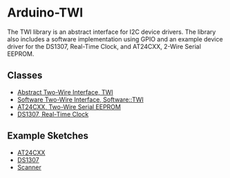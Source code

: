 # Arduino-TWI

The TWI library is an abstract interface for I2C device drivers. The
library also includes a software implementation using GPIO and an
example device driver for the DS1307, Real-Time Clock, and AT24CXX,
2-Wire Serial EEPROM.

## Classes

* [Abstract Two-Wire Interface, TWI](./src/TWI.h)
* [Software Two-Wire Interface, Software::TWI](./src/Software/TWI.h)
* [AT24CXX, Two-Wire Serial EEPROM](./src/AT24CXX.h)
* [DS1307, Real-Time Clock](./src/DS1307.h)

## Example Sketches

* [AT24CXX](./examples/AT24CXX)
* [DS1307](./examples/DS1307)
* [Scanner](./examples/Scanner)
